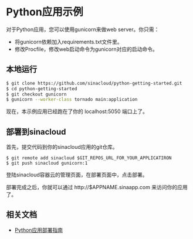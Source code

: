 # Python应用示例

对于Python应用，您可以使用gunicorn来做web server。你只需：

- 将gunicorn依赖加入requirements.txt文件里。
- 修改Procfile，修改web启动命令为gunicorn对应的启动命令。

## 本地运行

```sh
$ git clone https://github.com/sinacloud/python-getting-started.git
$ cd python-getting-started
$ git checkout gunicorn
$ gunicorn --worker-class tornado main:application
```

现在，本示例应用已经跑在了你的 localhost:5050 端口上了。

## 部署到sinacloud

首先，提交代码到你的sinacloud应用的git仓库。

```
$ git remote add sinacloud $GIT_REPOS_URL_FOR_YOUR_APPLICATIRON
$ git push sinacloud gunicorn:1
```

登陆sinacloud容器云的管理页面，在部署页面中，点击部署。

部署完成之后，你就可以通过 http://$APPNAME.sinaapp.com 来访问你的应用了。

## 相关文档

- [Python应用部署指南](http://www.sinacloud.com/doc/sc2/python-getting-started.html)
